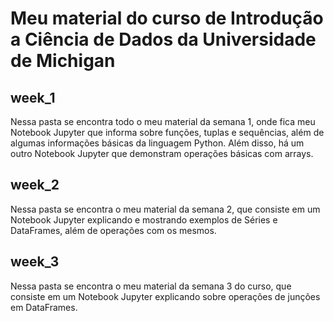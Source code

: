 # Meu material do curso de Introdução a Ciência de Dados da Universidade de Michigan

## week_1

Nessa pasta se encontra todo o meu material da semana 1, onde fica meu Notebook Jupyter que informa sobre funções, tuplas e sequências, além de algumas informações básicas da linguagem Python. Além disso, há um outro Notebook Jupyter que demonstram operações básicas com arrays.

## week_2

Nessa pasta se encontra o meu material da semana 2, que consiste em um Notebook Jupyter explicando e mostrando exemplos de Séries e DataFrames, além de operações com os mesmos.

## week_3

Nessa pasta se encontra o meu material da semana 3 do curso, que consiste em um Notebook Jupyter explicando sobre operações de junções em DataFrames.
